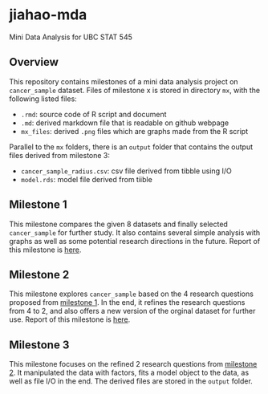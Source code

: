 # jiahao-mda
Mini Data Analysis for UBC STAT 545

## Overview
This repository contains milestones of a mini data analysis project on `cancer_sample` dataset. Files of milestone x is stored in directory `mx`, with the following listed files:
- `.rmd`: source code of R script and document
- `.md`: derived markdown file that is readable on github webpage
- `mx_files`: derived `.png` files which are graphs made from the R script

Parallel to the `mx` folders, there is an `output` folder that contains the output files derived from milestone 3:
- `cancer_sample_radius.csv`: csv file derived from tibble using I/O
- `model.rds`: model file derived from tiible

## Milestone 1
This milestone compares the given 8 datasets and finally selected `cancer_sample` for further study. It also contains several simple analysis with graphs as well as some potential research directions in the future. Report of this milestone is [here](m1/m1.md).

## Milestone 2
This milestone explores `cancer_sample` based on the 4 research questions proposed from [milestone 1](m1/m1.md). In the end, it refines the research questions from 4 to 2, and also offers a new version of the orginal dataset for further use. Report of this milestone is [here](m2/m2.md).

## Milestone 3
This milestone focuses on the refined 2 research questions from [milestone 2](m2/m2.md). It manipulated the data with factors, fits a model object to the data, as well as file I/O in the end. The derived files are stored in the `output` folder.
